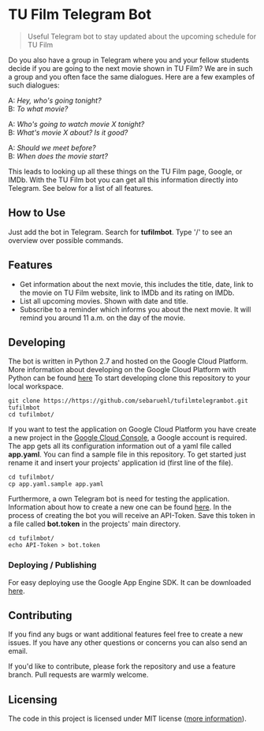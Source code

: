 # TU Film Telegram Bot
> Useful Telegram bot to stay updated about the upcoming schedule for TU Film

Do you also have a group in Telegram where you and your fellow students decide if you are going to the
next movie shown in TU Film? We are in such a group and you often face the same dialogues. Here are a
few examples of such dialogues:

A: *Hey, who's going tonight?* <br />
B: *To what movie?*

A: *Who's going to watch movie X tonight?* <br />
B: *What's movie X about? Is it good?*

A: *Should we meet before?* <br />
B: *When does the movie start?*

This leads to looking up all these things on the TU Film page, Google, or IMDb. With the TU Film bot you can get all this
 information directly into Telegram. See below for a list of all features.

## How to Use

Just add the bot in Telegram. Search for **tufilmbot**. Type '/' to see an overview over
 possible commands.

## Features

* Get information about the next movie, this includes the title, date, link to the movie
on TU Film website, link to IMDb and its rating on IMDb.
* List all upcoming movies. Shown with date and title.
* Subscribe to a reminder which informs you about the next movie. It will remind you
around 11 a.m. on the day of the movie.

## Developing

The bot is written in Python 2.7 and hosted on the Google Cloud Platform. More information
about developing on the Google Cloud Platform with Python can be found [here](https://cloud.google.com/appengine/docs/python/)
To start developing clone this repository to your local workspace.

```shell
git clone https://https://github.com/sebaruehl/tufilmtelegrambot.git tufilmbot
cd tufilmbot/
```

If you want to test the application on Google Cloud Platform you have create a new project
in the [Google Cloud Console](https://console.cloud.google.com/start), a Google account is required.
The app gets all its configuration information out of a yaml file called **app.yaml**.
You can find a sample file in this repository. To get started just rename it and insert
your projects' application id (first line of the file).

```shell
cd tufilmbot/
cp app.yaml.sample app.yaml
```

Furthermore, a own Telegram bot is need for testing the application. Information about how to create
a new one can be found [here](https://core.telegram.org/bots). In the process of creating
the bot you will receive an API-Token. Save this token in a file called **bot.token** in the projects'
main directory.

```shell
cd tufilmbot/
echo API-Token > bot.token
```

### Deploying / Publishing

For easy deploying use the Google App Engine SDK.
It can be downloaded [here](https://cloud.google.com/appengine/downloads#Google_App_Engine_SDK_for_Python).


## Contributing

If you find any bugs or want additional features feel free to create a new issues. If you have any other questions or concerns
you can also send an email.

If you'd like to contribute, please fork the repository and use a feature
branch. Pull requests are warmly welcome.


## Licensing

The code in this project is licensed under MIT license ([more information](https://opensource.org/licenses/MIT)).
